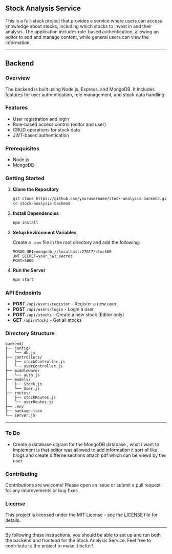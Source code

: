 ## Stock Analysis Service

This is a full-stack project that provides a service where users can access knowledge about stocks, including which stocks to invest in and their analysis. The application includes role-based authentication, allowing an editor to add and manage content, while general users can view the information.

---

## Backend

### Overview

The backend is built using Node.js, Express, and MongoDB. It includes features for user authentication, role management, and stock data handling.

### Features

- User registration and login
- Role-based access control (editor and user)
- CRUD operations for stock data
- JWT-based authentication

### Prerequisites

- Node.js
- MongoDB

### Getting Started

1. **Clone the Repository**

   ```sh
   git clone https://github.com/yourusername/stock-analysis-backend.git
   cd stock-analysis-backend
   ```

2. **Install Dependencies**

   ```sh
   npm install
   ```

3. **Setup Environment Variables**

   Create a `.env` file in the root directory and add the following:

   ```
   MONGO_URI=mongodb://localhost:27017/stockDB
   JWT_SECRET=your_jwt_secret
   PORT=5000
   ```

4. **Run the Server**
   ```sh
   npm start
   ```

### API Endpoints

- **POST** `/api/users/register` - Register a new user
- **POST** `/api/users/login` - Login a user
- **POST** `/api/stocks` - Create a new stock (Editor only)
- **GET** `/api/stocks` - Get all stocks

### Directory Structure

```
backend/
├── config/
│   └── db.js
├── controllers/
│   ├── stockController.js
│   └── userController.js
├── middleware/
│   └── auth.js
├── models/
│   ├── Stock.js
│   └── User.js
├── routes/
│   ├── stockRoutes.js
│   └── userRoutes.js
├── .env
├── package.json
└── server.js
```

---

### To Do

- Create a database digram for the MongoDB database , what i want to implement is that editor was allowed to add information it sort of like blogs and create differne sections attach pdf which can be viewd by the user.

### Contributing

Contributions are welcome! Please open an issue or submit a pull request for any improvements or bug fixes.

### License

This project is licensed under the MIT License - see the [LICENSE](LICENSE) file for details.

---

By following these instructions, you should be able to set up and run both the backend and frontend for the Stock Analysis Service. Feel free to contribute to the project to make it better!

